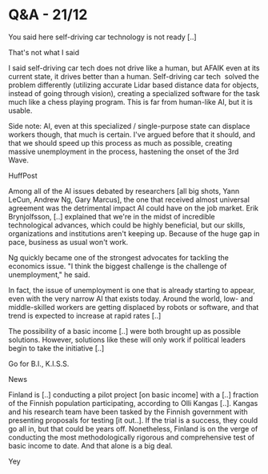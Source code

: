 # Q&A - 21/12

You said here self-driving car technology is not ready [..]

That's not what I said

I said self-driving car tech does not drive like a human, but AFAIK even at its current state, it drives better than a human. Self-driving car tech  solved the problem differently (utilizing accurate Lidar based distance data for objects, instead of going through vision), creating a specialized software for the task much like a chess playing program. This is far from human-like AI, but it is usable.

Side note: AI, even at this specialized / single-purpose state can displace workers though, that much is certain. I've argued before that it should, and that we should speed up this process as much as possible, creating massive unemployment in the process, hastening the onset of the 3rd Wave.

HuffPost

Among all of the AI issues debated by researchers [all big shots, Yann LeCun, Andrew Ng, Gary Marcus], the one that received almost universal agreement was the detrimental impact AI could have on the job market. Erik Brynjolfsson, [..] explained that we're in the midst of incredible technological advances, which could be highly beneficial, but our skills, organizations and institutions aren't keeping up. Because of the huge gap in pace, business as usual won't work.

Ng quickly became one of the strongest advocates for tackling the economics issue. "I think the biggest challenge is the challenge of unemployment," he said.

In fact, the issue of unemployment is one that is already starting to appear, even with the very narrow AI that exists today. Around the world, low- and middle-skilled workers are getting displaced by robots or software, and that trend is expected to increase at rapid rates [..]

The possibility of a basic income [..] were both brought up as possible solutions. However, solutions like these will only work if political leaders begin to take the initiative [..]

Go for B.I., K.I.S.S.

News

Finland is [..] conducting a pilot project [on basic income] with a [..] fraction of the Finnish population participating, according to Olli Kangas [..]. Kangas and his research team have been tasked by the Finnish government with presenting proposals for testing [it out..]. If the trial is a success, they could go all in, but that could be years off. Nonetheless, Finland is on the verge of conducting the most methodologically rigorous and comprehensive test of basic income to date. And that alone is a big deal.

Yey









